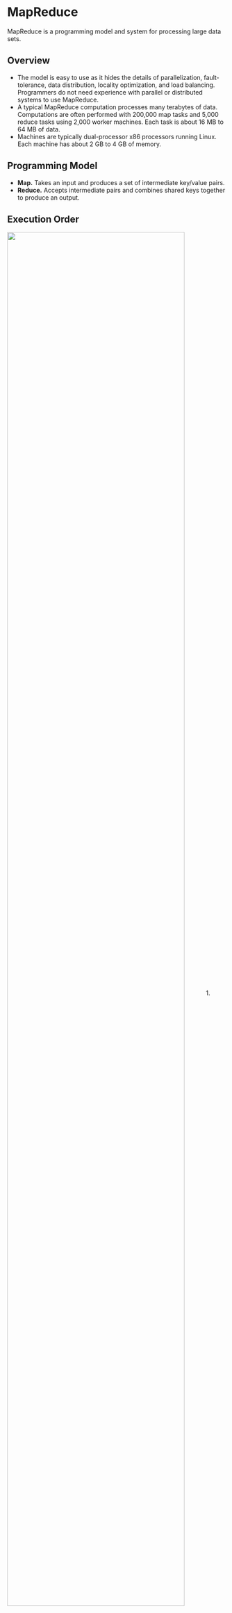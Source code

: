 # MapReduce
MapReduce is a programming model and system for processing large data sets.
## Overview
* The model is easy to use as it hides the details of parallelization, fault-tolerance, data distribution, locality optimization, and load balancing. Programmers do not need experience with parallel or distributed systems to use MapReduce.
* A typical MapReduce computation processes many terabytes of data. Computations are often performed with 200,000 map tasks and 5,000 reduce tasks using 2,000 worker machines. Each task is about 16 MB to 64 MB of data.
* Machines are typically dual-processor x86 processors running Linux. Each machine has about 2 GB to 4 GB of memory.
## Programming Model
* **Map.** Takes an input and produces a set of intermediate key/value pairs.
* **Reduce.** Accepts intermediate pairs and combines shared keys together to produce an output.
## Execution Order
<img src="https://github.com/jguamie/system-design/blob/master/images/map-reduce-execution-order.png" align="middle" width="90%">
1. MapReduce library in the user program splits input files into *M* tasks. The program copies are started on a cluster of machines.
1. One of the program copies becomes the master. The rest become workers. The master assigns *M* map tasks and *R* reduce tasks to the workers.
1. Map workers read the contents split up from the input. It parses the input to generate input key/value pairs. Next, it passes each input pair into the user-defined Map function. This will output intermediate key/value pairs that are buffered into memory.
1. Periodically, a map worker writes buffered intermediate pairs to local disk across *R* partitions. The map worker passes the pair disk locations to the master. The master will forward these locations to the reduce workers.
1. Once a reduce worker is notified by the master of the buffered intermediate pair locations, the reduce worker will use an RPC to read the data from the map workers' local disk. Once all intermediate data has been read, it sorts the data by intermediate keys. This will group all identical keys together.
1. The reduce worker passes each unique intermediate key and the corresponding set of values to the user-defined Reduce function. The output is appended to a final output file for the given reduce partition.
1. When all map and reduce tasks have completed, the master returns the result to the user program. The output is available in 'R' output files, one per reduce task. Each of the file names were specified by the user prior to running the program.
